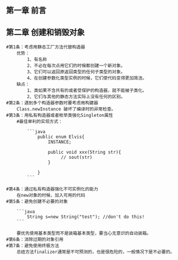 ## 第一章 前言
## 第二章 创建和销毁对象
	#第1条：考虑用静态工厂方法代替构造器
		优势：
			1、有名称
			2、不必在每次点用它们的时候都创建一个新对象。
			3、它们可以返回原返回类型的任何子类型的对象。
			4、在创建参数化类型实例的时候，它们使代码变得更加简洁。
		缺点：
			1、类如果不含共有的或者受保护的构造器，就不能被子类化。
			2、它们与其他的静态方法实际上没有任何的区别。
	#第2条：遇到多个构造器参数时要考虑用构建器
		Class.newInstance 破坏了编译时的异常检查。
	#第3条：用私有构造器或者枚举类强化Singleton属性
		#最佳单利的实现方式：

			```java
				public enum Elvis{
					INSTANCE;

					public void xxx(String str){
						 // sout(str)
					}

				}
			```

	#第4条：通过私有构造器强化不可实例化的能力
		在new对象的时候，加入可用的代码
	#第5条：避免创建不必要的对象

		```java	
			String s=new String("test"); //don't do this!
		```

		要优先使用基本类型而不是装箱基本类型，要当心无意识的自动装箱。
	#第6条：消除过期的对象引用
	#第7条：避免使用终极方法
		总结方法finalizer通常是不可预测的，也是很危险的，一般情况下是不必要的。
